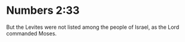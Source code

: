 # Numbers 2:33

But the Levites were not listed among the people of Israel, as the Lord commanded Moses.
